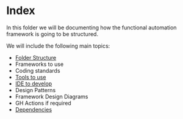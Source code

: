 # Index
In this folder we will be documenting how the functional automation framework is going to be structured.

We will include the following main topics:

- [Folder Structure](folder-structure.md)
- Frameworks to use
- Coding standards
- [Tools to use](tests/functional/tools.md)
- [IDE to develop](tests/functional/ide-to-work.md)
- Design Patterns
- Framework Design Diagrams
- GH Actions if required
- [Dependencies](tests/functional/dependencies.md)